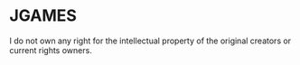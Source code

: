 # JGAMES
I do not own any right for the intellectual property of the original creators or current rights owners.

